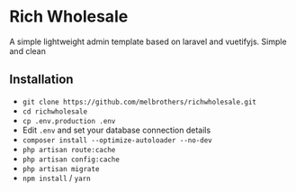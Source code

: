 
# Rich Wholesale 

A simple lightweight admin template based on laravel and vuetifyjs. Simple and clean

## Installation
- `git clone https://github.com/melbrothers/richwholesale.git`
- `cd richwholesale`
- `cp .env.production .env`
- Edit `.env` and set your database connection details
- `composer install --optimize-autoloader --no-dev`
- `php artisan route:cache`
- `php artisan config:cache`
- `php artisan migrate`
- `npm install` / `yarn`

